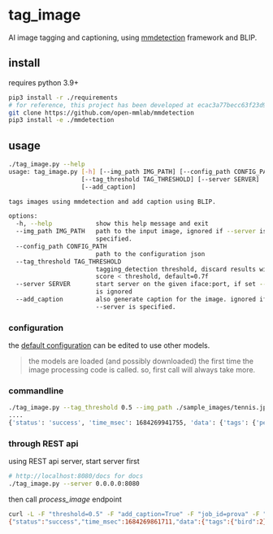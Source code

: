 # tag_image

AI image tagging and captioning, using [mmdetection](https://github.com/open-mmlab/mmdetection) framework and BLIP.

## install

requires python 3.9+

~~~bash
pip3 install -r ./requirements
# for reference, this project has been developed at ecac3a77becc63f23d9f6980b2a36f86acd00a8a, so checkout this specific commit if you have problems...
git clone https://github.com/open-mmlab/mmdetection
pip3 install -e ./mmdetection
~~~

## usage

~~~bash
./tag_image.py --help
usage: tag_image.py [-h] [--img_path IMG_PATH] [--config_path CONFIG_PATH]
                    [--tag_threshold TAG_THRESHOLD] [--server SERVER]
                    [--add_caption]

tags images using mmdetection and add caption using BLIP.

options:
  -h, --help            show this help message and exit
  --img_path IMG_PATH   path to the input image, ignored if --server is
                        specified.
  --config_path CONFIG_PATH
                        path to the configuration json
  --tag_threshold TAG_THRESHOLD
                        tagging_detection threshold, discard results with
                        score < threshold, default=0.7f
  --server SERVER       start server on the given iface:port, if set --img
                        is ignored
  --add_caption         also generate caption for the image. ignored if
                        --server is specified.
~~~

### configuration

the [default configuration](./config.json) can be edited to use other models.

> the models are loaded (and possibly downloaded) the first time the image processing code is called. so, first call will always take more.

### commandline

~~~bash
./tag_image.py --tag_threshold 0.5 --img_path ./sample_images/tennis.jpg --add_caption
....
{'status': 'success', 'time_msec': 1684269941755, 'data': {'tags': {'person': 2, 'sports_ball': 1, 'tennis_racket': 1}, 'caption': 'two pictures of a man holding a trophy and a tennis ball', 'file_name': 'tennis.jpg'}}
~~~

### through REST api

using REST api server, start server first

~~~bash
# http://localhost:8080/docs for docs
./tag_image.py --server 0.0.0.0:8080 
~~~

then call *process_image* endpoint

~~~bash
curl -L -F "threshold=0.5" -F "add_caption=True" -F "job_id=prova" -F "file_path=ducks.jpg" -F "file=@./sample_images/ducks.jpg" http://127.0.0.1:8080/process_image
{"status":"success","time_msec":1684269861711,"data":{"tags":{"bird":2},"caption":"ducks standing on a rock near the water and a river"},"req_id":"1684269859207291701","job_id":"prova"}
~~~

